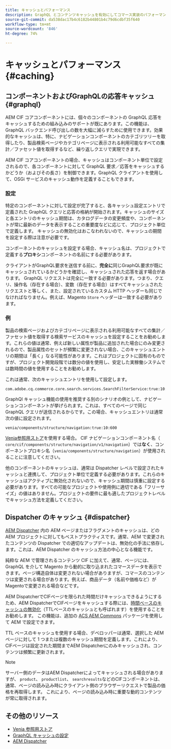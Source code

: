 ```yaml
---
title: キャッシュとパフォーマンス
description: GraphQL とコンテンツキャッシュを有効にしてコマース実装のパフォーマンス最適化に利用できる様々な設定について説明します。
source-git-commit: da538dac17b4c6182b44801b4c79d6cdbf35f640
workflow-type: tm+mt
source-wordcount: '846'
ht-degree: 74%

---
```


# キャッシュとパフォーマンス {#caching}

## コンポーネントおよびGraphQLの応答キャッシュ {#graphql}

AEM CIF コアコンポーネントには、個々のコンポーネントの GraphQL 応答をキャッシュするための組み込みのサポートが既にあります。この機能は、GraphQL バックエンド呼び出しの数を大幅に減らすために使用できます。効果的なキャッシュは、特に、ナビゲーションコンポーネントのカテゴリツリーを取得したり、製品検索ページやカテゴリページに表示される利用可能なすべての集計／ファセット値を取得するなど、繰り返しクエリで実現できます。

AEM CIF コアコンポーネントの場合、キャッシュはコンポーネント単位で設定されるので、各コンポーネントに対して GraphQL 要求／応答をキャッシュするかどうか（およびその長さ）を制御できます。GraphQL クライアントを使用して、OSGi サービスのキャッシュ動作を定義することもできます。

### 設定

特定のコンポーネントに対して設定が完了すると、各キャッシュ設定エントリで定義された GraphQL クエリと応答の格納が開始されます。キャッシュのサイズと各エントリのキャッシュ期間は、カタログデータの変更頻度や、コンポーネントが常に最新のデータを表示することの重要度などに応じて、プロジェクト単位で定義します。 キャッシュの無効化はおこなわれないので、キャッシュの期間を設定する際は注意が必要です。

コンポーネントのキャッシュを設定する場合、キャッシュ名は、プロジェクトで定義する&#x200B;**プロキシ**&#x200B;コンポーネントの名前にする必要があります。

クライアントがGraphQL要求を送信する前に、**完全に**&#x200B;同じGraphQL要求が既にキャッシュされているかどうかを確認し、キャッシュされた応答を返す場合があります。 GraphQL リクエストは完全に一致する必要があります。つまり、クエリ、操作名（存在する場合）、変数（存在する場合）はすべてキャッシュされたリクエストと等しく、また、設定されているカスタム HTTP ヘッダーも同じでなければなりません。例えば、Magento `Store` ヘッダーは一致する必要があります。

### 例

製品の検索ページおよびカテゴリページに表示される利用可能なすべての集計／ファセット値を取得する検索サービスのキャッシュを設定することをお勧めします。これらの値は通常、例えば新しい属性が製品に追加された場合にのみ変更されるので、製品属性のセットが頻繁に変更されない場合、このキャッシュエントリの期間は「長く」なる可能性があります。これはプロジェクトに固有のものですが、プロジェクト開発段階では数分の値を使用し、安定した実稼働システムでは数時間の値を使用することをお勧めします。

これは通常、次のキャッシュエントリを使用して設定します。

```
com.adobe.cq.commerce.core.search.services.SearchFilterService:true:10:3600
```

GraphQl キャッシュ機能の使用を推奨する別のシナリオの例として、ナビゲーションコンポーネントが挙げられます。これは、すべてのページで同じ GraphQL クエリが送信されるからです。この場合、キャッシュエントリは通常次の値に設定されます。

```
venia/components/structure/navigation:true:10:600
```

[Venia参照用ストア](https://github.com/adobe/aem-cif-guides-venia)を使用する場合。 CIF ナビゲーションコンポーネント名（ `core/cif/components/structure/navigation/v1/navigation`）では&#x200B;**なく**、コンポーネントプロキシ名（`venia/components/structure/navigation`）が使用されることに注意してください。

他のコンポーネントのキャッシュは、通常は Dispatcher レベルで設定されたキャッシュと連携して、プロジェクト単位で定義する必要があります。これらのキャッシュはアクティブに無効化されないので、キャッシュ期間は慎重に設定する必要があります。すべての可能なプロジェクトや使用例に適切である「フリーサイズ」の値はありません。プロジェクトの要件に最も適したプロジェクトレベルでキャッシュ方法を定義してください。

## Dispatcher のキャッシュ {#dispatcher}

[AEM Dispatcher](https://experienceleague.adobe.com/docs/experience-manager-dispatcher/using/dispatcher.html?lang=ja) 内の AEM ページまたはフラグメントのキャッシュは、どの AEM プロジェクトに対してもベストプラクティスです。通常、AEM で変更されたコンテンツの Dispatcher での適切なアップデートは、無効化の手法に依存します。これは、AEM Dispatcher のキャッシュ方法の中心となる機能です。

純粋な AEM で管理されるコンテンツ CIF に加えて、通常、ページには、GraphQL を介して Magento から動的に取り込まれたコマースデータを表示できます。ページ構造自体は変更されない場合がありますが、コマースのコンテンツは変更される場合があります。例えば、商品データ（名前や価格など）がMagentoで変更される場合などです。

AEM DispatcherでCIFページを限られた時間だけキャッシュできるようにするため、AEM DispatcherでCIFページをキャッシュする際には、[時間ベースのキャッシュの無効化](https://experienceleague.adobe.com/docs/experience-manager-dispatcher/using/configuring/dispatcher-configuration.html?lang=en#configuring-time-based-cache-invalidation-enablettl)（TTLベースのキャッシュとも呼ばれます）を使用することをお勧めします。 この機能は、追加の [ACS AEM Commons](https://adobe-consulting-services.github.io/acs-aem-commons/) パッケージを使用して AEM で設定できます。

TTL ベースのキャッシュを使用する場合、デベロッパーは通常、選択した AEM ページに対して 1 つまたは複数のキャッシュ期間を定義します。これにより、CIFページは設定された期間までAEM Dispatcherにのみキャッシュされ、コンテンツは頻繁に更新されます。

>[!NOTE]
>
>サーバー側のデータはAEM Dispatcherによってキャッシュされる場合がありますが、 `product`、 `productlist`、 `searchresults`などのCIFコンポーネントは、通常、ページの読み込み時にクライアント側のブラウザーリクエストで製品の価格を再取得します。 これにより、ページの読み込み時に重要な動的コンテンツが常に取得されます。

## その他のリソース

- [Venia 参照用ストア](https://github.com/adobe/aem-cif-guides-venia)
- [GraphQL キャッシュの設定](https://github.com/adobe/commerce-cif-graphql-client#caching)
- [AEM Dispatcher](https://experienceleague.adobe.com/docs/experience-manager-dispatcher/using/dispatcher.html)
